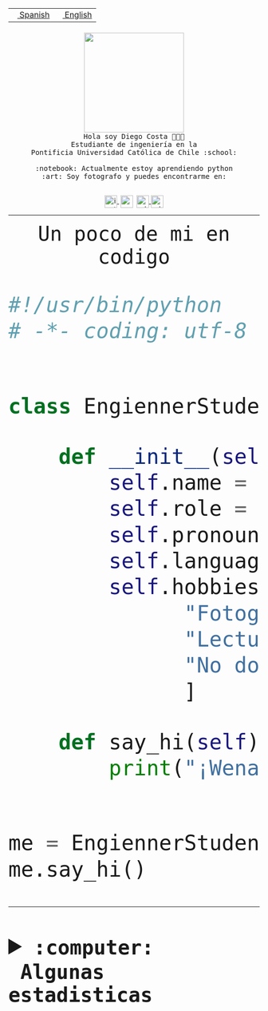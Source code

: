 <table border="0"  align="right">
 <tr><td><a href="README.md"><img src="https://upload.wikimedia.org/wikipedia/commons/thumb/8/89/Bandera_de_Espa%C3%B1a.svg/1200px-Bandera_de_Espa%C3%B1a.svg.png" height="10"> Spanish</a></td>
 <td><a href="README.en.md"><img src="https://upload.wikimedia.org/wikipedia/commons/a/a4/Flag_of_the_United_States.svg" height="10"> English</a></td></tr>
</table><br><br><br>


<p align="center">
  <img src="https://github.com/diegocostares/diegocostares/blob/main/Images/aaa2.gif?raw=true" height="200px" weight="200px">
  <br><samp>
    Hola soy Diego Costa 👨🏻‍💻<br>
    Estudiante de ingeniería en la <br>
    Pontificia Universidad Católica de Chile :school:<br>
  <br>
    :notebook: Actualmente estoy aprendiendo python <br>
    :art: Soy fotografo y puedes encontrarme en: <br>
  <br></samp>
  
</p>

<p align="center">
   <a href="https://instagram.com/diegocosta_no" target="blank">
    <img 
    align="center" src="https://cdn.jsdelivr.net/npm/simple-icons@3.0.1/icons/instagram.svg" alt="instagram" height="25px" width="25px" />
  </a>
  <a style="border: 3px solid; color: white;"href="https://t.me/diegocosta_no" target="blank">
  <img
  align="center" alt="Telegram" width="25px" src="https://icons-for-free.com/iconfiles/png/512/Telegram-1324888767380505522.png" />
</a>
<a href="https://api.whatsapp.com/send?phone=56971897835&text=Hola!" target="blank">
  <img
  align="center" alt="wtsp" width="25px" src="https://img.icons8.com/pastel-glyph/2x/whatsapp--v2.png" />
</a>
<a href="https://www.linkedin.com/in/diego-costa-786249213/" target="blank">
  <img
  align="center" alt="wtsp" width="25px" src="https://img.icons8.com/metro/452/linkedin.png" />
</a>

  </a>
</p>

---


<p align="center"><font size="25"><samp>Un poco de mi en codigo</samp></front></p>


```python
#!/usr/bin/python
# -*- coding: utf-8 -*-


class EngiennerStudent:

    def __init__(self):
        self.name = "Diego Costa"
        self.role = "Estudiante"
        self.pronouns = "he/him"
        self.language_spoken = ["es_CL", "en_US"]
        self.hobbies = [
              "Fotografia",
              "Lectura",
              "No dormir",
              ]

    def say_hi(self):
        print("¡Wena mundo!")


me = EngiennerStudent()
me.say_hi()
```
---
<details>
  <summary><b><samp>:computer: &nbsp;Algunas estadisticas</samp></b></summary>
  <br/></p>

<!--START_SECTION:waka-->
![Code Time](http://img.shields.io/badge/Code%20Time-991%20hrs%205%20mins-blue)

**Soy nocturno 🦉** 

```text
🌞 Mañana                 18 commits          ░░░░░░░░░░░░░░░░░░░░░░░░░   00.62 % 
🌆 Día                    876 commits         ████████░░░░░░░░░░░░░░░░░   30.37 % 
🌃 Tarde                  1287 commits        ███████████░░░░░░░░░░░░░░   44.63 % 
🌙 Noche                  703 commits         ██████░░░░░░░░░░░░░░░░░░░   24.38 % 
```
📅 **Soy más productivo los Martes** 

```text
Lunes                    446 commits         ████░░░░░░░░░░░░░░░░░░░░░   15.46 % 
Martes                   555 commits         █████░░░░░░░░░░░░░░░░░░░░   19.24 % 
Miércoles                368 commits         ███░░░░░░░░░░░░░░░░░░░░░░   12.76 % 
Jueves                   432 commits         ████░░░░░░░░░░░░░░░░░░░░░   14.98 % 
Viernes                  423 commits         ████░░░░░░░░░░░░░░░░░░░░░   14.67 % 
Sábado                   224 commits         ██░░░░░░░░░░░░░░░░░░░░░░░   07.77 % 
Domingo                  436 commits         ████░░░░░░░░░░░░░░░░░░░░░   15.12 % 
```


📊 **Esta semana me dediqué a** 

```text
🐱‍💻 Proyectos: 
2023-1-S4-Grupo2-Scraper 22 hrs 34 mins      █████████████░░░░░░░░░░░░   53.72 % 
server respaldlo         4 hrs 10 mins       ██░░░░░░░░░░░░░░░░░░░░░░░   09.95 % 
Index-capstone           4 hrs 9 mins        ██░░░░░░░░░░░░░░░░░░░░░░░   09.91 % 
Tarea2                   3 hrs 40 mins       ██░░░░░░░░░░░░░░░░░░░░░░░   08.73 % 
Arqui-31                 2 hrs 42 mins       ██░░░░░░░░░░░░░░░░░░░░░░░   06.46 % 
```


 Last Updated on 29/05/2023 20:19:13 UTC
<!--END_SECTION:waka-->
  
  

<p align="center"> <img src="https://github-readme-stats.vercel.app/api?username=diegocostares&show_icons=true&theme=ayu-mirage" alt="abhisheknaiidu" /></p>
 
</details>
